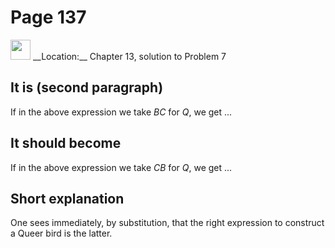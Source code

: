 # Page 137

<img src="../../pictures/correction_yellow.svg" style="width: 32px; height: 32px;"/>
__Location:__ Chapter 13, solution to Problem 7

## It is (second paragraph)

If in the above expression we take $BC$ for $Q$, we get ...

## It should become

If in the above expression we take $CB$ for $Q$, we get ...

## Short explanation

One sees immediately, by substitution, that the right expression
to construct a Queer bird is the latter.
